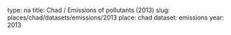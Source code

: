 type: na
title: Chad / Emissions of pollutants (2013)
slug: places/chad/datasets/emissions/2013
place: chad
dataset: emissions
year: 2013
